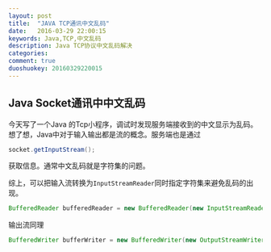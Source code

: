 ```yaml
---
layout: post
title:  "JAVA TCP通讯中文乱码"
date:   2016-03-29 22:00:15
keywords: Java,TCP,中文乱码
description: Java TCP协议中文乱码解决
categories: 
comment: true
duoshuokey: 20160329220015
---
```

## Java Socket通讯中中文乱码

今天写了一个Java 的Tcp小程序，调试时发现服务端接收到的中文显示为乱码。<br />
想了想，Java中对于输入输出都是流的概念。服务端也是通过

```java
socket.getInputStream();
```

获取信息。通常中文乱码就是字符集的问题。

综上，可以把输入流转换为`InputStreamReader`同时指定字符集来避免乱码的出现。

```java
BufferedReader bufferedReader = new BufferedReader(new InputStreamReader(socket.getInputStream(),"UTF-8")); 
```
输出流同理

```java
BufferedWriter bufferWriter = new BufferedWriter(new OutputStreamWriter(socket.getOutputStream(),"UTF-8"));
```

